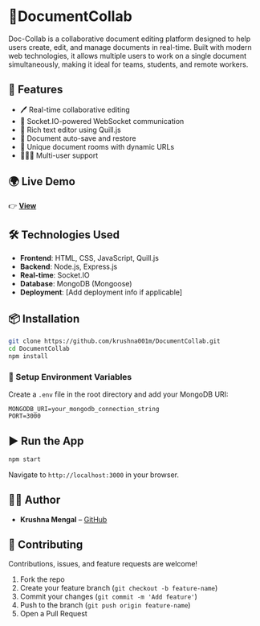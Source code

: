 # 📄DocumentCollab


Doc-Collab is a collaborative document editing platform designed to help users create, edit, and manage documents in real-time. Built with modern web technologies, it allows multiple users to work on a single document simultaneously, making it ideal for teams, students, and remote workers.

## 🚀 Features

- 🖊️ Real-time collaborative editing
- 🧠 Socket.IO-powered WebSocket communication
- 📝 Rich text editor using Quill.js
- 📂 Document auto-save and restore
- 🔐 Unique document rooms with dynamic URLs
- 🧑‍🤝‍🧑 Multi-user support

## 🌍 Live Demo
👉 [**View**](https://doc-collab.lovable.app/)  

## 🛠️ Technologies Used

- **Frontend**: HTML, CSS, JavaScript, Quill.js
- **Backend**: Node.js, Express.js
- **Real-time**: Socket.IO
- **Database**: MongoDB (Mongoose)
- **Deployment**: [Add deployment info if applicable]

## 📦 Installation

```bash
git clone https://github.com/krushna001m/DocumentCollab.git
cd DocumentCollab
npm install
```

### 🔧 Setup Environment Variables

Create a `.env` file in the root directory and add your MongoDB URI:

```env
MONGODB_URI=your_mongodb_connection_string
PORT=3000
```

## ▶️ Run the App

```bash
npm start
```

Navigate to `http://localhost:3000` in your browser.


## 🧑‍💻 Author

- **Krushna Mengal** – [GitHub](https://github.com/krushna001m)

## 🤝 Contributing

Contributions, issues, and feature requests are welcome!

1. Fork the repo
2. Create your feature branch (`git checkout -b feature-name`)
3. Commit your changes (`git commit -m 'Add feature'`)
4. Push to the branch (`git push origin feature-name`)
5. Open a Pull Request
